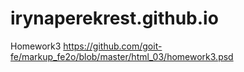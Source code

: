 # irynaperekrest.github.io
Homework3
https://github.com/goit-fe/markup_fe2o/blob/master/html_03/homework3.psd

